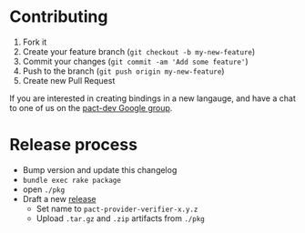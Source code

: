 # Contributing

1. Fork it
2. Create your feature branch (`git checkout -b my-new-feature`)
3. Commit your changes (`git commit -am 'Add some feature'`)
4. Push to the branch (`git push origin my-new-feature`)
5. Create new Pull Request

If you are interested in creating bindings in a new langauge, and have a chat to one of us on the [pact-dev Google group][pact-dev].

[pact-dev]: https://groups.google.com/forum/#!forum/pact-dev

# Release process

* Bump version and update this changelog
* `bundle exec rake package`
* open `./pkg`
* Draft a new [release](https://github.com/pact-foundation/pact-provider-verifier/releases/new)
  * Set name to `pact-provider-verifier-x.y.z`
  * Upload `.tar.gz` and `.zip` artifacts from `./pkg`
